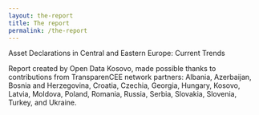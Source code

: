 ```yaml
---
layout: the-report
title: The report
permalink: /the-report
---
```


Asset Declarations in Central and Eastern Europe: Current Trends

Report created by Open Data Kosovo, made possible thanks to contributions from TransparenCEE network partners: Albania, Azerbaijan, Bosnia and Herzegovina, Croatia, Czechia, Georgia, Hungary, Kosovo, Latvia, Moldova, Poland, Romania, Russia, Serbia, Slovakia, Slovenia, Turkey, and Ukraine.
